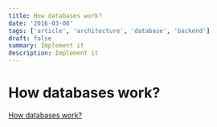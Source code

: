 ```yaml
---
title: How databases work?
date: '2016-03-08'
tags: ['article', 'architecture', 'database', 'backend']
draft: false
summary: Implement it
description: Implement it
---
```

# How databases work?


 [How databases work?](https://cstack.github.io/db_tutorial/)

